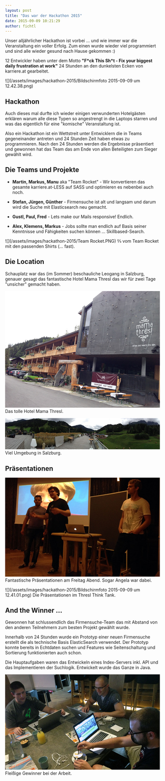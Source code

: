 ```yaml
---
layout: post
title: "Das war der Hackathon 2015"
date: 2015-09-09 10:21:29
author: fichtl
---
```

Unser alljährlicher Hackathon ist vorbei ... und wie immer war die Veranstaltung ein voller Erfolg. Zum einen wurde wieder viel programmiert und sind alle wieder gesund nach Hause gekommen :)

12 Entwickler haben unter dem Motto __"F\*ck This Sh\*t - Fix your biggest daily frustration at work"__ 24 Stunden an den dunkelsten Ecken von karriere.at gearbeitet.

![](/assets/images/hackathon-2015/Bildschirmfoto 2015-09-09 um 12.42.38.png)

<!--more-->

## Hackathon

Auch dieses mal durfte ich wieder einigen verwunderten Hotelgästen erklären warum alle diese Typen so angestrengt in die Laptops starren und was das eigentlich für eine "komische" Veranstaltung ist.

Also ein Hackathon ist ein Wettstreit unter Entwicklern die in Teams gegeneinander antreten und 24 Stunden Zeit haben etwas zu programmieren. Nach den 24 Stunden werden die Ergebnisse präsentiert und gewonnen hat das Team das am Ende von allen Beteiligten zum Sieger gewählt wird.

## Die Teams und Projekte

* __Martin, Markus, Manu__ aka "Team Rocket" - Wir konvertieren das gesamte karriere.at-LESS auf SASS und optimieren es nebenbei auch noch.

* __Stefan, Jürgen, Günther__ - Firmensuche ist alt und langsam und darum wird die Suche mit Elasticsearch neu gemacht.

* __Gustl, Paul, Fred__ - Lets make our Mails responsive! Endlich.

* __Alex, Klemens, Markus__ - Jobs sollte man endlich auf Basis seiner Kenntnisse und Fähigkeiten suchen können ... Skillbased-Search.

![](/assets/images/hackathon-2015/Team Rocket.PNG)
⅔ vom Team Rocket mit den passenden Shirts (... fast).

## Die Location
Schauplatz war das (im Sommer) beschauliche Leogang in Salzburg, genauer gesagt das fantastische Hotel Mama Thresl das wir für zwei Tage "unsicher" gemacht haben.

![](/assets/images/hackathon-2015/IMG_1449.jpg)
Das tolle Hotel Mama Thresl.

![](/assets/images/hackathon-2015/IMG_1447.jpg)
Viel Umgebung in Salzburg.

## Präsentationen

![](/assets/images/hackathon-2015/IMG_1467.jpg)
Fantastische Präsentationen am Freitag Abend. Sogar Angela war dabei.

![](/assets/images/hackathon-2015/Bildschirmfoto 2015-09-09 um 12.41.01.png)
Die Präsentationen im Thresl Think Tank.

## And the Winner ...

Gewonnen hat schlussendlich das Firmensuche-Team das mit Abstand von den anderen Teilnehmern zum besten Projekt gewählt wurde.

Innerhalb von 24 Stunden wurde ein Prototyp einer neuen Firmensuche erstellt die als technische Basis ElasticSearch verwendet. Der Prototyp konnte bereits in Echtdaten suchen und Features wie Seitenschaltung und Sortierung funktionierten auch schon.

Die Hauptaufgaben waren das Entwickeln eines Index-Servers inkl. API und das Implementieren der Suchlogik. Entwickelt wurde das Ganze in Java.

![](/assets/images/hackathon-2015/IMG_1440.jpg)
Fleißige Gewinner bei der Arbeit.

